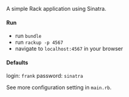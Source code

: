 A simple Rack application using Sinatra.

#### Run

- run `bundle`
- run `rackup -p 4567`
- navigate to `localhost:4567` in your browser

#### Defaults

login: `frank`
password: `sinatra`

See more configuration setting in `main.rb`.
